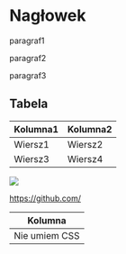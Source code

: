 # Nagłowek

<p>
  <div>
    paragraf1
  </div>
</p>

<p>
  <div>
    paragraf2
  </div>
</p>

<p>
  <div>
    paragraf3
  </div>
</p>

## Tabela

|Kolumna1|Kolumna2|
|--------|--------|
|Wiersz1|Wiersz2|
|Wiersz3|Wiersz4|

<img src="https://compote.slate.com/images/926e5009-c10a-48fe-b90e-fa0760f82fcd.png?width=1200&rect=680x453&offset=0x30">

https://github.com/

|Kolumna|
|---------|
|Nie umiem CSS|
